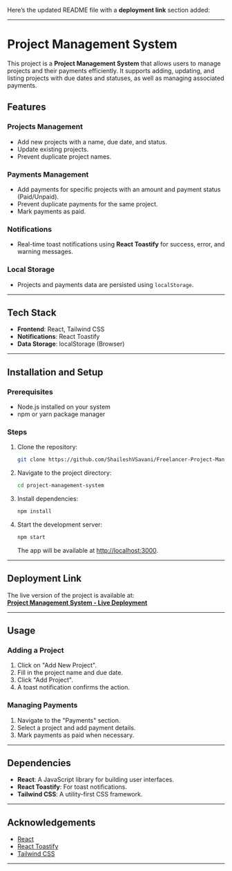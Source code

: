 Here’s the updated README file with a **deployment link** section added:

---

# Project Management System

This project is a **Project Management System** that allows users to manage projects and their payments efficiently. It supports adding, updating, and listing projects with due dates and statuses, as well as managing associated payments.

## Features

### Projects Management
- Add new projects with a name, due date, and status.
- Update existing projects.
- Prevent duplicate project names.
  
### Payments Management
- Add payments for specific projects with an amount and payment status (Paid/Unpaid).
- Prevent duplicate payments for the same project.
- Mark payments as paid.

### Notifications
- Real-time toast notifications using **React Toastify** for success, error, and warning messages.

### Local Storage
- Projects and payments data are persisted using `localStorage`.

---

## Tech Stack

- **Frontend**: React, Tailwind CSS
- **Notifications**: React Toastify
- **Data Storage**: localStorage (Browser)

---

## Installation and Setup

### Prerequisites
- Node.js installed on your system
- npm or yarn package manager

### Steps
1. Clone the repository:
   ```bash
   git clone https://github.com/ShaileshVSavani/Freelancer-Project-Management-System.git
   ```
2. Navigate to the project directory:
   ```bash
   cd project-management-system
   ```
3. Install dependencies:
   ```bash
   npm install
   ```
4. Start the development server:
   ```bash
   npm start
   ```
   The app will be available at [http://localhost:3000](http://localhost:3000).

---

## Deployment Link

The live version of the project is available at:  
**[Project Management System - Live Deployment](https://your-deployment-link.com)**

---

## Usage

### Adding a Project
1. Click on "Add New Project".
2. Fill in the project name and due date.
3. Click "Add Project".
4. A toast notification confirms the action.

### Managing Payments
1. Navigate to the "Payments" section.
2. Select a project and add payment details.
3. Mark payments as paid when necessary.

---

## Dependencies

- **React**: A JavaScript library for building user interfaces.
- **React Toastify**: For toast notifications.
- **Tailwind CSS**: A utility-first CSS framework.

---

## Acknowledgements

- [React](https://reactjs.org/)
- [React Toastify](https://github.com/fkhadra/react-toastify)
- [Tailwind CSS](https://tailwindcss.com/)

---
